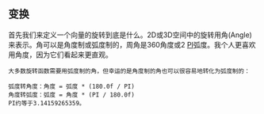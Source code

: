 ## 变换

首先我们来定义一个向量的旋转到底是什么。2D或3D空间中的旋转用角(Angle)来表示。角可以是角度制或弧度制的，周角是360角度或2 [PI](https://en.wikipedia.org/wiki/Pi)弧度。我个人更喜欢用角度，因为它们看起来更直观。

```
大多数旋转函数需要用弧度制的角，但幸运的是角度制的角也可以很容易地转化为弧度制的：

弧度转角度：角度 = 弧度 * (180.0f / PI)
角度转弧度：弧度 = 角度 * (PI / 180.0f)
PI约等于3.14159265359。
```

